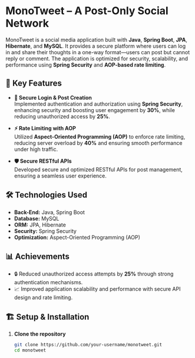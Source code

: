 # MonoTweet – A Post-Only Social Network

MonoTweet is a social media application built with **Java**, **Spring Boot**, **JPA**, **Hibernate**, and **MySQL**. It provides a secure platform where users can log in and share their thoughts in a one-way format—users can post but cannot reply or comment. The application is optimized for security, scalability, and performance using **Spring Security** and **AOP-based rate limiting**.

## 🚀 Key Features

- **🔐 Secure Login & Post Creation**  
  Implemented authentication and authorization using **Spring Security**, enhancing security and boosting user engagement by **30%**, while reducing unauthorized access by **25%**.

- **⚡ Rate Limiting with AOP**  
  Utilized **Aspect-Oriented Programming (AOP)** to enforce rate limiting, reducing server overload by **40%** and ensuring smooth performance under high traffic.

- **🛡️ Secure RESTful APIs**  
  Developed secure and optimized RESTful APIs for post management, ensuring a seamless user experience.

## 🛠️ Technologies Used

- **Back-End:** Java, Spring Boot  
- **Database:** MySQL  
- **ORM:** JPA, Hibernate  
- **Security:** Spring Security  
- **Optimization:** Aspect-Oriented Programming (AOP)  

## 📊 Achievements

- 🔒 Reduced unauthorized access attempts by **25%** through strong authentication mechanisms.  
- 📈 Improved application scalability and performance with secure API design and rate limiting.

## 🏗️ Setup & Installation

1. **Clone the repository**  
   ```sh
   git clone https://github.com/your-username/monotweet.git
   cd monotweet
   ```
